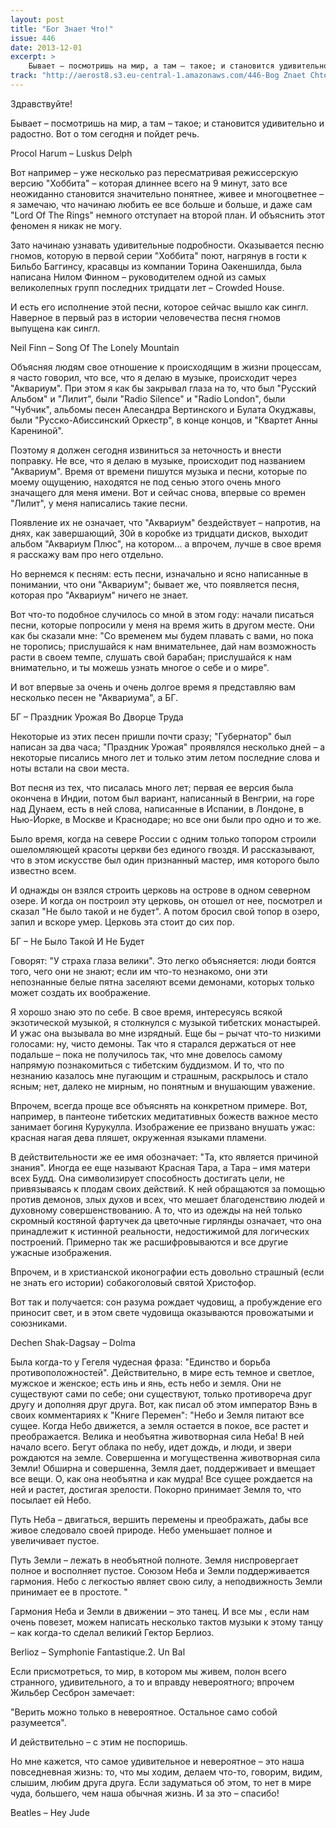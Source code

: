 ```yaml
---
layout: post
title: "Бог Знает Что!"
issue: 446
date: 2013-12-01
excerpt: >
    Бывает – посмотришь на мир, а там – такое; и становится удивительно и радостно. Вот о том сегодня и пойдет речь.
track: "http://aerost8.s3.eu-central-1.amazonaws.com/446-Bog Znaet Chto!.mp3"
---
```


Здравствуйте!

Бывает – посмотришь на мир, а там – такое; и становится удивительно и радостно. Вот о том сегодня и пойдет речь.

Procol Harum – Luskus Delph

Вот например – уже несколько раз пересматривая режиссерскую версию "Хоббита" – которая длиннее всего на 9 минут, зато все неожиданно становится значительно понятнее, живее и многоцветнее – я замечаю, что начинаю любить ее все больше и больше, и даже сам "Lord Of The Rings" немного отступает на второй план. И объяснить этот феномен я никак не могу.

Зато начинаю узнавать удивительные подробности. Оказывается песню гномов, которую в первой серии "Хоббита" поют, нагрянув в гости к Бильбо Баггинсу, красавцы из компании Торина Оакеншилда, была написана Нилом Финном – руководителем одной из самых великолепных групп последних тридцати лет – Crowded House.

И есть его исполнение этой песни, которое сейчас вышло как сингл. Наверное в первый раз в истории человечества песня гномов выпущена как сингл.

Neil Finn – Song Of The Lonely Mountain

Объясняя людям свое отношение к происходящим в жизни процессам, я часто говорил, что все, что я делаю в музыке, происходит через "Аквариум". При этом я как бы закрывал глаза на то, что был "Русский Альбом" и "Лилит", были "Radio Silence" и "Radio London", были "Чубчик", альбомы песен Алесандра Вертинского и Булата Окуджавы, были "Русско-Абиссинский Оркестр", в конце концов, и "Квартет Анны Карениной".

Поэтому я должен сегодня извиниться за неточность и внести поправку. Не все, что я делаю в музыке, происходит под названием "Аквариум". Время от времени пишутся музыка и песни, которые по моему ощущению, находятся не под сенью этого очень много значащего для меня имени. Вот и сейчас снова, впервые со времен "Лилит", у меня написались такие песни.

Появление их не означает, что "Аквариум" бездействует – напротив, на днях, как завершающий, 30й в коробке из тридцати дисков, выходит альбом "Аквариум Плюс", на котором... а впрочем, лучше в свое время я расскажу вам про него отдельно.

Но вернемся к песням: есть песни, изначально и ясно написанные в понимании, что они "Аквариум"; бывает же, что появляется песня, которая про "Аквариум" ничего не знает.

Вот что-то подобное случилось со мной в этом году: начали писаться песни, которые попросили у меня на время жить в другом месте. Они как бы сказали мне: "Со временем мы будем плавать с вами, но пока не торопись; прислушайся к нам внимательнее, дай нам возможность расти в своем темпе, слушать свой барабан; прислушайся к нам внимательно, и ты можешь узнать многое о себе и о мире".

И вот впервые за очень и очень долгое время я представляю вам несколько песен не "Аквариума", а БГ.

БГ – Праздник Урожая Во Дворце Труда

Некоторые из этих песен пришли почти сразу; "Губернатор" был написан за два часа; "Праздник Урожая" проявлялся несколько дней – а некоторые писались много лет и только этим летом последние слова и ноты встали на свои места.

Вот песня из тех, что писалась много лет; первая ее версия была окончена в Индии, потом был вариант, написанный в Венгрии, на горе над Дунаем, есть в ней слова, написанные в Испании, в Лондоне, в Нью-Йорке, в Москве и Краснодаре; но все они были про одно и то же.

Было время, когда на севере России с одним только топором строили ошеломляющей красоты церкви без единого гвоздя. И рассказывают, что в этом искусстве был один признанный мастер, имя которого было известно всем.

И однажды он взялся строить церковь на острове в одном северном озере. И когда он построил эту церковь, он отошел от нее, посмотрел и сказал "Не было такой и не будет". А потом бросил свой топор в озеро, запил и вскоре умер. Церковь эта стоит до сих пор.

БГ – Не Было Такой И Не Будет

Говорят: "У страха глаза велики". Это легко объясняется: люди боятся того, чего они не знают; если им что-то незнакомо, они эти непознанные белые пятна заселяют всеми демонами, которых только может создать их воображение.

Я хорошо знаю это по себе. В свое время, интересуясь всякой экзотической музыкой, я столкнулся с музыкой тибетских монастырей. И ужас она вызывала во мне изрядный. Еще бы – рычат что-то низкими голосами: ну, чисто демоны. Так что я старался держаться от нее подальше – пока не получилось так, что мне довелось самому напрямую познакомиться с тибетским буддизмом. И то, что по незнанию казалось мне пугающим и страшным, раскрылось и стало ясным; нет, далеко не мирным, но понятным и внушающим уважение.

Впрочем, всегда проще все объяснять на конкретном примере. Вот, например, в пантеоне тибетских медитативных божеств важное место занимает богиня Курукулла. Изображение ее призвано внушать ужас: красная нагая дева пляшет, окруженная языками пламени.

В действительности же ее имя обозначает: "Та, кто является причиной знания". Иногда ее еще называют Красная Тара, а Тара – имя матери всех Будд. Она символизирует способность достигать цели, не привязываясь к плодам своих действий. К ней обращаются за помощью против демонов, злых духов и всех, что мешает благоденствию людей и духовному совершенствованию. А то, что из одежды на ней только скромный костяной фартучек да цветочные гирлянды означает, что она принадлежит к истинной реальности, недостижимой для логических построений. Примерно так же расшифровываются и все другие ужасные изображения.

Впрочем, и в христианской иконографии есть довольно страшный (если не знать его истории) собакоголовый святой Христофор.

Вот так и получается: сон разума рождает чудовищ, а пробуждение его приносит свет, и в этом свете чудовища оказываются провожатыми и союзниками.

Dechen Shak-Dagsay – Dolma

Была когда-то у Гегеля чудесная фраза: "Единство и борьба противоположностей". Действительно, в мире есть темное и светлое, мужское и женское; есть инь и янь, есть небо и земля. Они не существуют сами по себе; они существуют, только противореча друг другу и дополняя друг друга. Вот, как писал об этом император Вэнь в своих комментариях к "Книге Перемен": "Небо и Земля питают все сущее. Когда Небо движется, а земля остается в покое, все растет и преображается. Велика и необъятна животворная сила Неба! В ней начало всего. Бегут облака по небу, идет дождь, и люди, и звери рождаются на земле. Совершенна и могущественна животворная сила Земли! Обширна и совершенна, Земля дает, поддерживает и вмещает все вещи. О, как она необъятна и как мудра! Все сущее рождается на ней и растет, достигая зрелости. Покорно принимает Земля то, что посылает ей Небо.

Путь Неба – двигаться, вершить перемены и преображать, дабы все живое следовало своей природе. Небо уменьшает полное и увеличивает пустое.

Путь Земли – лежать в необъятной полноте. Земля ниспровергает полное и восполняет пустое. Союзом Неба и Земли поддерживается гармония. Небо с легкостью являет свою силу, а неподвижность Земли принимает ее в простоте. "

Гармония Неба и Земли в движении – это танец. И все мы , если нам очень повезет, можем написать несколько тактов музыки к этому танцу – как когда-то сделал великий Гектор Берлиоз.

Berlioz – Symphonie Fantastique.2. Un Bal

Если присмотреться, то мир, в котором мы живем, полон всего странного, удивительного, а то и вправду невероятного; впрочем Жильбер Сесброн замечает:

"Верить можно только в невероятное. Остальное само собой разумеется".

И действительно – с этим не поспоришь.

Но мне кажется, что самое удивительное и невероятное – это наша повседневная жизнь: то, что мы ходим, делаем что-то, говорим, видим, слышим, любим друга друга. Если задуматься об этом, то нет в мире чуда, большего, чем наша обычная жизнь. И за это – спасибо!

Beatles – Hey Jude
